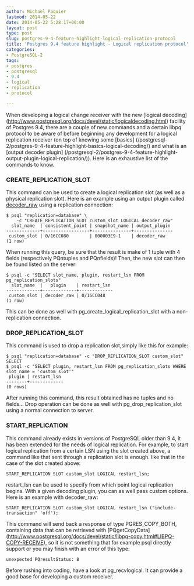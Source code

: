 ```yaml
---
author: Michael Paquier
lastmod: 2014-05-22
date: 2014-05-22 5:28:17+00:00
layout: post
type: post
slug: postgres-9-4-feature-highlight-logical-replication-protocol
title: 'Postgres 9.4 feature highlight - Logical replication protocol'
categories:
- PostgreSQL-2
tags:
- postgres
- postgresql
- 9.4
- logical
- replication
- protocol

---
```

When developing a logical change receiver with the new [logical decoding]
(http://www.postgresql.org/docs/devel/static/logicaldecoding.html) facility
of Postgres 9.4, there are a couple of new commands and a certain libpq
protocol to be aware of before beginning any development for a logical
replication receiver (on top of knowing some [basics]
(/postgresql-2/postgres-9-4-feature-highlight-basics-logical-decoding/)
and what is an [output decoder plugin]
(/postgresql-2/postgres-9-4-feature-highlight-output-plugin-logical-replication/)).
Here is an exhaustive list of the commands to know.

### CREATE_REPLICATION_SLOT

This command can be used to create a logical replication slot (as well as
a physical replication slot). Here is an example using an output plugin
called [decoder_raw](https://github.com/michaelpq/pg_plugins/tree/master/decoder_raw)
using a replication connection:

    $ psql "replication=database" \
        -c "CREATE_REPLICATION_SLOT custom_slot LOGICAL decoder_raw"
      slot_name  | consistent_point | snapshot_name | output_plugin 
    -------------+------------------+---------------+---------------
     custom_slot | 0/16CC080        | 000003E9-1    | decoder_raw
    (1 row)

When running this query, be sure that the result is make of 1 tuple with
4 fields (respectively PQntuples and PQnfields)! Then, the new slot can
then be found listed on the server:

    $ psql -c "SELECT slot_name, plugin, restart_lsn FROM pg_replication_slots"
      slot_name  |   plugin    | restart_lsn 
    -------------+-------------+-------------
     custom_slot | decoder_raw | 0/16CC048
    (1 row)

This can be done as well with pg\_create\_logical\_replication\_slot with a
non-replication connection.

### DROP_REPLICATION_SLOT

This command is used to drop a replication slot,simply like this for
example:

    $ psql "replication=database" -c "DROP_REPLICATION_SLOT custom_slot"
    SELECT
    $ psql -c "SELECT plugin, restart_lsn FROM pg_replication_slots WHERE slot_name = 'custom_slot'"
     plugin | restart_lsn 
    --------+-------------
    (0 rows)

After running this command, this result obtained has no tuples and no
fields... Drop operation can be done as well with pg\_drop\_replication\_slot
using a normal connection to server.

### START_REPLICATION

This command already exists in versions of PostgreSQL older than 9.4, it has
been extended for the needs of logical replication. For example, to start
logical replication from a certain LSN using the slot created above, a command
like that sent through a replication slot is enough.
 like that in the case of
the slot created above:

    START_REPLICATION SLOT custom_slot LOGICAL restart_lsn;

restart_lsn can be used to specify from which point logical replication
begins. With a given decoding plugin, you can as well pass custom options.
Here is an example with decoder_raw:

    START_REPLICATION SLOT custom_slot LOGICAL restart_lsn ("include-transaction" 'off');

This command will send back a response of type PGRES_COPY_BOTH, containing
data that can be retrieved with [PQgetCopyData]
(http://www.postgresql.org/docs/devel/static/libpq-copy.html#LIBPQ-COPY-RECEIVE),
so it is not something that for example psql directly support or you may
finish with an error of this type:

    unexpected PQresultStatus: 8

Before rushing into coding, have a look at pg_recvlogical. It can provide a
good base for developing a custom receiver.
